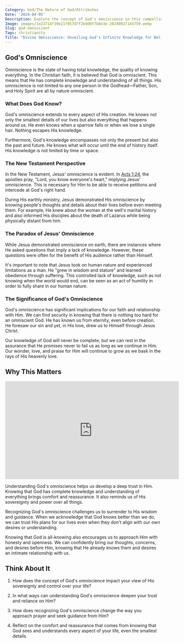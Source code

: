 ```yaml
---
Category: God/The Nature of God/Attributes
Date: '2024-04-05'
Description: Explore the concept of God's omniscience in this compelling article, delving into the divine understanding of all things past, present, and future. Understand the depth of God's knowledge and wisdom.
Image: images/1e23714f39e21f857d7f2bdd0f7b6e3e-20240927143759.webp
Slug: god-omniscient
Tags: christianity
Title: "Divine Omniscience: Unveiling God's Infinite Knowledge for Believers"
---
```


## God's Omniscience

Omniscience is the state of having total knowledge, the quality of knowing everything. In the Christian faith, it is believed that God is omniscient. This means that He has complete knowledge and understanding of all things. His omniscience is not limited to any one person in the Godhead—Father, Son, and Holy Spirit are all by nature omniscient.

### What Does God Know?

God's omniscience extends to every aspect of His creation. He knows not only the smallest details of our lives but also everything that happens around us. He even knows when a sparrow falls or when we lose a single hair. Nothing escapes His knowledge.

Furthermore, God's knowledge encompasses not only the present but also the past and future. He knows what will occur until the end of history itself. His knowledge is not limited by time or space.

### The New Testament Perspective

In the New Testament, Jesus' omniscience is evident. In [Acts 1:24](https://www.bibleref.com/Acts/1/Acts-1-24.html), the apostles pray, "Lord, you know everyone's heart," implying Jesus' omniscience. This is necessary for Him to be able to receive petitions and intercede at God's right hand.

During His earthly ministry, Jesus demonstrated His omniscience by knowing people's thoughts and details about their lives before even meeting them. For example, He knew about the woman at the well's marital history and also informed His disciples about the death of Lazarus while being physically distant from him.

### The Paradox of Jesus' Omniscience

While Jesus demonstrated omniscience on earth, there are instances where He asked questions that imply a lack of knowledge. However, these questions were often for the benefit of His audience rather than Himself.

It's important to note that Jesus took on human nature and experienced limitations as a man. He "grew in wisdom and stature" and learned obedience through suffering. This controlled lack of knowledge, such as not knowing when the world would end, can be seen as an act of humility in order to fully share in our human nature.

### The Significance of God's Omniscience

God's omniscience has significant implications for our faith and relationship with Him. We can find security in knowing that there is nothing too hard for an omniscient God. He has known us from eternity, even before creation. He foresaw our sin and yet, in His love, drew us to Himself through Jesus Christ.

Our knowledge of God will never be complete, but we can rest in the assurance that He promises never to fail us as long as we continue in Him. Our wonder, love, and praise for Him will continue to grow as we bask in the rays of His heavenly love.

## Why This Matters


<iframe width="560" height="315" src="https://www.youtube.com/embed/iWkM-s28kiM" frameborder="0" allow="autoplay; encrypted-media" allowfullscreen></iframe>


Understanding God's omniscience helps us develop a deep trust in Him. Knowing that God has complete knowledge and understanding of everything brings comfort and reassurance. It also reminds us of His sovereignty and power over all things.

Recognizing God's omniscience challenges us to surrender to His wisdom and guidance. When we acknowledge that God knows better than we do, we can trust His plans for our lives even when they don't align with our own desires or understanding.

Knowing that God is all-knowing also encourages us to approach Him with honesty and openness. We can confidently bring our thoughts, concerns, and desires before Him, knowing that He already knows them and desires an intimate relationship with us.

## Think About It

1. How does the concept of God's omniscience impact your view of His sovereignty and control over your life?

2. In what ways can understanding God's omniscience deepen your trust and reliance on Him?

3. How does recognizing God's omniscience change the way you approach prayer and seek guidance from Him?

4. Reflect on the comfort and reassurance that comes from knowing that God sees and understands every aspect of your life, even the smallest details.